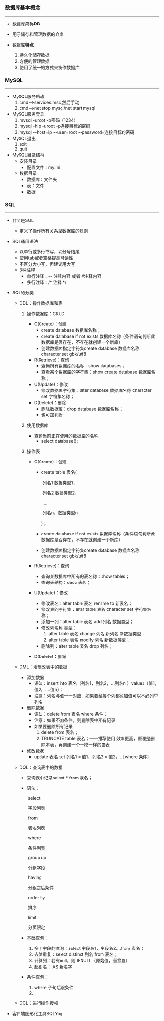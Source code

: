 ### 数据库基本概念

------

- 数据库简称**DB**

- 用于储存和管理数据的仓库
- 数据库**特点**
  1. 持久化储存数据
  2. 方便的管理数据
  3. 使用了统一的方式来操作数据库





### MySQL

------

- MySQL服务启动
  1. cmd-->services.msc,然后手动
  2. cmd-->net stop mysql/net start mysql
- MySQL服务登录
  1. mysql  -uroot  -p密码（1234）
  2. mysql  -hip  -uroot  -p连接目标的密码
  3. mysql  --host=ip  --user=root  --password=连接目标的密码
- MySQL退出
  1. exit
  2. quit
- MySQL目录结构
  - 安装目录
    - 配置文件：my.ini
  - 数据目录
    - 数据库：文件夹
    - 表：文件
    - 数据





### SQL

------

- 什么是SQL

  - 定义了操作所有关系型数据库的规则 

- SQL通用语法

  - 以单行或多行书写，以分号结尾
  - 使用tab或者空格提高可读性
  - 不区分大小写，但建议用大写
  - 3种注释
    - 单行注释：-- 注释内容 或者 #注释内容
    - 多行注释：/* 注释 */

- SQL的分类

  - DDL：操作数据库和表

    1. 操作数据库：CRUD

       - C(Create)：创建
         - create database 数据库名称；
         - create  database if not exists 数据库名称（条件语句判断此数据库是否存在，不存在就创建一个新库）
         - 创建数据库指定字符集create database 数据库名称  character  set  gbk/utf8
       - R(Retrieve)：查询
         - 查询所有数据库的名称：show databases；
         - 查看某个数据库的字符集：show create database 数据库名称；
       - U(Update)：修改
         - 修改数据库字符集：alter database 数据库名称 character set 字符集名称；
       - D(Delete)：删除
         - 删除数据库：drop database 数据库名称；
         - 也可加判断

    2. 使用数据库

       - 查询当前正在使用的数据库的名称
         - select database();

    3. 操作表

       - C(Create)：创建

         - create table 表名(

           ​	列名1 数据类型1，

           ​	列名2 数据类型2，

           ​	....

           ​	列名n，数据类型n

           )；

         - create  database if not exists 数据库名称（条件语句判断此数据库是否存在，不存在就创建一个新库）

         - 创建数据库指定字符集create database 数据库名称  character  set  gbk/utf8

       - R(Retrieve)：查询

         - 查询某数据库中所有的表名称：show tables；
         - 查询表结构：desc 表名；

       - U(Update)：修改

         - 修改表名：alter table 表名 rename to 新表名；
         - 修改表的字符集：alter table 表名 character set 字符集名称；
         - 添加一列：alter table 表名 add 列名 数据类型；
         - 修改列名称 类型：
           1. alter table 表名 change 列名 新列名 新数据类型；
           2. alter table 表名 modify 列名 新数据类型；
         - 删除列：alter table 表名 drop 列名；

       - D(Delete)：删除

  - DML：增删改表中的数据

    - 添加数据
      - 语法：insert into 表名（列名1，列名2，...列名n ）values（值1，值2，....值n）；
      - 注意：列名与值一一对应，如果要给每个列都添加值可以不必列举列名
    - 删除数据
      - 语法：delete from 表名 where 条件；
      - 注意：如果不加条件，则删除表中所有记录
      - 如果要删除所有记录
        1. delete from 表名；
        2. TRUNCATE table 表名；——推荐使用 效率更高，原理是删除本表，再创建一个一模一样的空表
    - 修改数据
      - update 表名 set 列名1 = 值1，列名2 = 值2，...[where 条件]

  - DQL：查询表中的数据

    - 查询表中记录select * from 表名；

    - 语法：

      ​		select

      ​				字段列表

      ​		from

      ​				表名列表

      ​		where

      ​				条件列表

      ​		group up

      ​				分组字段

      ​		having

      ​				分组之后条件

      ​		order by

      ​				排序

      ​		limit

      ​				分页限定

    - 基础查询：
      1. 多个字段的查询：select 字段名1，字段名2....from 表名；
      2. 去除重复：select distinct 列名 from 表名；
      3. 计算列：若有null，则 IFNULL（原始值，替换值）
      4. 起别名： AS 新名字
    - 条件查询：
      1. where 子句后跟条件
      2. 

  - DCL：进行操作授权

- 客户端图形化工具SQLYog